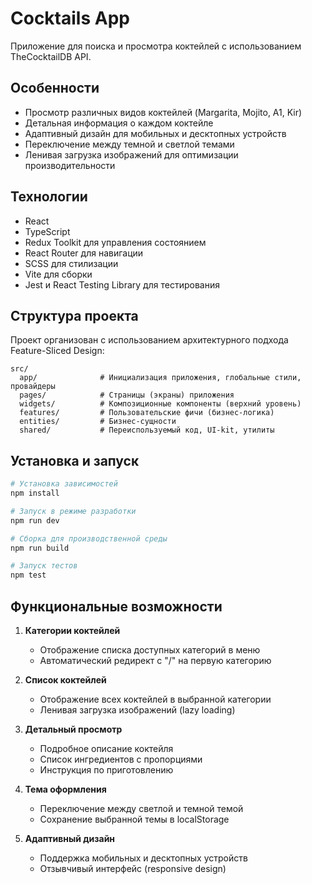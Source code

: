 # Cocktails App

Приложение для поиска и просмотра коктейлей с использованием TheCocktailDB API.

## Особенности

- Просмотр различных видов коктейлей (Margarita, Mojito, A1, Kir)
- Детальная информация о каждом коктейле
- Адаптивный дизайн для мобильных и десктопных устройств
- Переключение между темной и светлой темами
- Ленивая загрузка изображений для оптимизации производительности

## Технологии

- React
- TypeScript
- Redux Toolkit для управления состоянием
- React Router для навигации
- SCSS для стилизации
- Vite для сборки
- Jest и React Testing Library для тестирования

## Структура проекта

Проект организован с использованием архитектурного подхода Feature-Sliced Design:

```
src/
  app/              # Инициализация приложения, глобальные стили, провайдеры
  pages/            # Страницы (экраны) приложения
  widgets/          # Композиционные компоненты (верхний уровень)
  features/         # Пользовательские фичи (бизнес-логика)
  entities/         # Бизнес-сущности
  shared/           # Переиспользуемый код, UI-kit, утилиты
```

## Установка и запуск

```bash
# Установка зависимостей
npm install

# Запуск в режиме разработки
npm run dev

# Сборка для производственной среды
npm run build

# Запуск тестов
npm test
```

## Функциональные возможности

1. **Категории коктейлей**
   - Отображение списка доступных категорий в меню
   - Автоматический редирект с "/" на первую категорию

2. **Список коктейлей**
   - Отображение всех коктейлей в выбранной категории
   - Ленивая загрузка изображений (lazy loading)

3. **Детальный просмотр**
   - Подробное описание коктейля
   - Список ингредиентов с пропорциями
   - Инструкция по приготовлению

4. **Тема оформления**
   - Переключение между светлой и темной темой
   - Сохранение выбранной темы в localStorage

5. **Адаптивный дизайн**
   - Поддержка мобильных и десктопных устройств
   - Отзывчивый интерфейс (responsive design)
